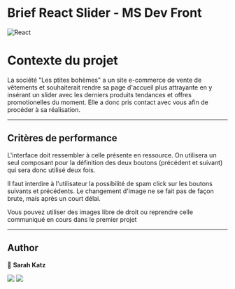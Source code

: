 # Brief React Slider - MS Dev Front

![React](https://img.shields.io/badge/React-20232A?style=for-the-badge&logo=react&logoColor=61DAFB)

# Contexte du projet

La société "Les ptites bohèmes" a un site e-commerce de vente de vêtements et souhaiterait rendre sa page d'accueil plus attrayante en y insérant un slider avec les derniers produits tendances et offres promotionelles du moment.
Elle a donc pris contact avec vous afin de procéder à sa réalisation.
___

## Critères de performance

L'interface doit ressembler à celle présente en ressource.
On utilisera un seul composant pour la définition des deux boutons (précédent et suivant) qui sera donc utilisé deux fois.

Il faut interdire à l'utilisateur la possibilité de spam click sur les boutons suivants et précédents.
Le changement d'image ne se fait pas de façon brute, mais après un court délai.

Vous pouvez utiliser des images libre de droit ou reprendre celle communiqué en cours dans le premier projet
___

## Author
👤  **Sarah Katz**

<a href="https://github.com/Sarah-Katz"><img src="https://img.shields.io/badge/GitHub-100000?style=for-the-badge&logo=github&logoColor=white"></img></a>
<a href="https://www.linkedin.com/in/sarah-katz-dev/"><img src="https://img.shields.io/badge/LinkedIn-0077B5?style=for-the-badge&logo=linkedin&logoColor=white"></img></a>

